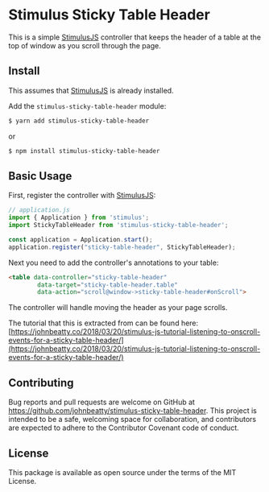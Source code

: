 
# Stimulus Sticky Table Header

This is a simple [StimulusJS](https://stimulusjs.org) controller that keeps the header of a table at the top of window as you scroll through the page.

## Install

This assumes that [StimulusJS](https://stimulusjs.org) is already installed.

Add the `stimulus-sticky-table-header` module:

```bash
$ yarn add stimulus-sticky-table-header
```

or

```bash
$ npm install stimulus-sticky-table-header
```

## Basic Usage

First, register the controller with [StimulusJS](https://stimulusjs.org):

```Javascript
// application.js
import { Application } from 'stimulus';
import StickyTableHeader from 'stimulus-sticky-table-header';

const application = Application.start();
application.register("sticky-table-header", StickyTableHeader);
```

Next you need to add the controller's annotations to your table:

```html
<table data-controller="sticky-table-header" 
        data-target="sticky-table-header.table" 
        data-action="scroll@window->sticky-table-header#onScroll">
```

The controller will handle moving the header as your page scrolls.

The tutorial that this is extracted from can be found here: [https://johnbeatty.co/2018/03/20/stimulus-js-tutorial-listening-to-onscroll-events-for-a-sticky-table-header/](https://johnbeatty.co/2018/03/20/stimulus-js-tutorial-listening-to-onscroll-events-for-a-sticky-table-header/)

## Contributing

Bug reports and pull requests are welcome on GitHub at <https://github.com/johnbeatty/stimulus-sticky-table-header>.  This project is intended to be a safe, welcoming space for  collaboration, and contributors are expected to adhere to the  Contributor Covenant code of conduct.

## License

This package is available as open source under the terms of the MIT License.
